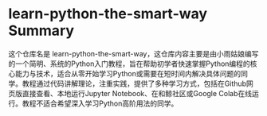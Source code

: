 # learn-python-the-smart-way Summary

这个仓库名是 learn-python-the-smart-way，这仓库内容主要是由小雨姑娘编写的一个简明、系统的Python入门教程，旨在帮助初学者快速掌握Python编程的核心能力与技术，适合从零开始学习Python或需要在短时间内解决具体问题的同学。教程通过代码讲解理论，注重实践，提供了多种学习方式，包括在Github网页版直接查看、本地运行Jupyter Notebook、在和鲸社区或Google Colab在线运行。教程不适合希望深入学习Python高阶用法的同学。